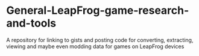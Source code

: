 # General-LeapFrog-game-research-and-tools
A repository for linking to gists and posting code for converting, extracting, viewing and maybe even modding data for games on LeapFrog devices
